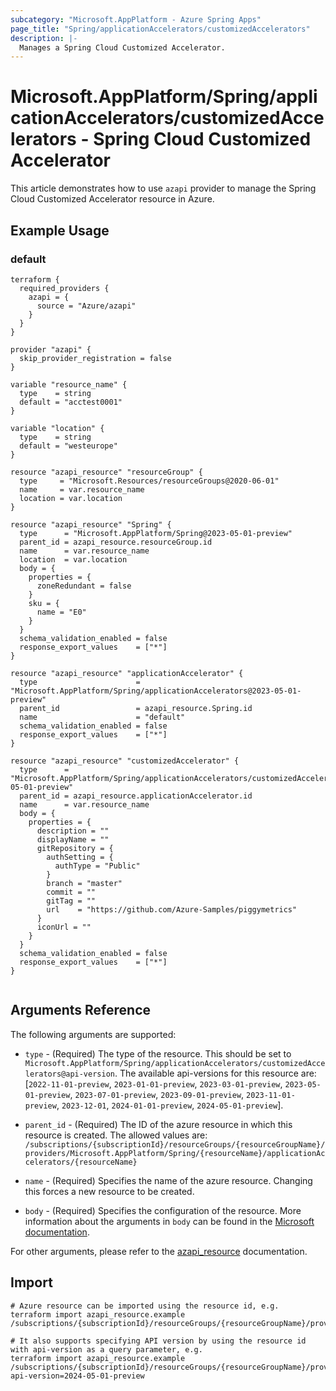 ```yaml
---
subcategory: "Microsoft.AppPlatform - Azure Spring Apps"
page_title: "Spring/applicationAccelerators/customizedAccelerators"
description: |-
  Manages a Spring Cloud Customized Accelerator.
---
```


# Microsoft.AppPlatform/Spring/applicationAccelerators/customizedAccelerators - Spring Cloud Customized Accelerator

This article demonstrates how to use `azapi` provider to manage the Spring Cloud Customized Accelerator resource in Azure.

## Example Usage

### default

```hcl
terraform {
  required_providers {
    azapi = {
      source = "Azure/azapi"
    }
  }
}

provider "azapi" {
  skip_provider_registration = false
}

variable "resource_name" {
  type    = string
  default = "acctest0001"
}

variable "location" {
  type    = string
  default = "westeurope"
}

resource "azapi_resource" "resourceGroup" {
  type     = "Microsoft.Resources/resourceGroups@2020-06-01"
  name     = var.resource_name
  location = var.location
}

resource "azapi_resource" "Spring" {
  type      = "Microsoft.AppPlatform/Spring@2023-05-01-preview"
  parent_id = azapi_resource.resourceGroup.id
  name      = var.resource_name
  location  = var.location
  body = {
    properties = {
      zoneRedundant = false
    }
    sku = {
      name = "E0"
    }
  }
  schema_validation_enabled = false
  response_export_values    = ["*"]
}

resource "azapi_resource" "applicationAccelerator" {
  type                      = "Microsoft.AppPlatform/Spring/applicationAccelerators@2023-05-01-preview"
  parent_id                 = azapi_resource.Spring.id
  name                      = "default"
  schema_validation_enabled = false
  response_export_values    = ["*"]
}

resource "azapi_resource" "customizedAccelerator" {
  type      = "Microsoft.AppPlatform/Spring/applicationAccelerators/customizedAccelerators@2023-05-01-preview"
  parent_id = azapi_resource.applicationAccelerator.id
  name      = var.resource_name
  body = {
    properties = {
      description = ""
      displayName = ""
      gitRepository = {
        authSetting = {
          authType = "Public"
        }
        branch = "master"
        commit = ""
        gitTag = ""
        url    = "https://github.com/Azure-Samples/piggymetrics"
      }
      iconUrl = ""
    }
  }
  schema_validation_enabled = false
  response_export_values    = ["*"]
}


```



## Arguments Reference

The following arguments are supported:

* `type` - (Required) The type of the resource. This should be set to `Microsoft.AppPlatform/Spring/applicationAccelerators/customizedAccelerators@api-version`. The available api-versions for this resource are: [`2022-11-01-preview`, `2023-01-01-preview`, `2023-03-01-preview`, `2023-05-01-preview`, `2023-07-01-preview`, `2023-09-01-preview`, `2023-11-01-preview`, `2023-12-01`, `2024-01-01-preview`, `2024-05-01-preview`].

* `parent_id` - (Required) The ID of the azure resource in which this resource is created. The allowed values are:  
  `/subscriptions/{subscriptionId}/resourceGroups/{resourceGroupName}/providers/Microsoft.AppPlatform/Spring/{resourceName}/applicationAccelerators/{resourceName}`

* `name` - (Required) Specifies the name of the azure resource. Changing this forces a new resource to be created.

* `body` - (Required) Specifies the configuration of the resource. More information about the arguments in `body` can be found in the [Microsoft documentation](https://learn.microsoft.com/en-us/azure/templates/Microsoft.AppPlatform/Spring/applicationAccelerators/customizedAccelerators?pivots=deployment-language-terraform).

For other arguments, please refer to the [azapi_resource](https://registry.terraform.io/providers/Azure/azapi/latest/docs/resources/resource) documentation.

## Import

 ```shell
 # Azure resource can be imported using the resource id, e.g.
 terraform import azapi_resource.example /subscriptions/{subscriptionId}/resourceGroups/{resourceGroupName}/providers/Microsoft.AppPlatform/Spring/{resourceName}/applicationAccelerators/{resourceName}/customizedAccelerators/{resourceName}
 
 # It also supports specifying API version by using the resource id with api-version as a query parameter, e.g.
 terraform import azapi_resource.example /subscriptions/{subscriptionId}/resourceGroups/{resourceGroupName}/providers/Microsoft.AppPlatform/Spring/{resourceName}/applicationAccelerators/{resourceName}/customizedAccelerators/{resourceName}?api-version=2024-05-01-preview
 ```

